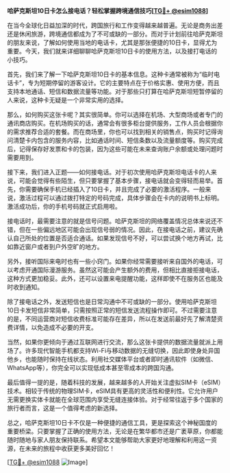 **哈萨克斯坦10日卡怎么接电话？轻松掌握跨境通信技巧[[TG💪+ @esim1088](https://t.me/s/esim1088)]**

在当今全球化日益加深的时代，跨国旅行和工作变得越来越普遍。无论是商务出差还是休闲旅游，跨境通信都成为了不可或缺的一部分。而对于计划前往哈萨克斯坦的朋友来说，了解如何使用当地的电话卡，尤其是那张便捷的10日卡，显得尤为重要。今天，我们就来详细聊聊哈萨克斯坦10日卡的使用方法，以及接打电话的小技巧。

首先，我们来了解一下哈萨克斯坦10日卡的基本信息。这种卡通常被称为“临时电话卡”，专为短期停留的游客设计。它的主要特点在于价格实惠、使用方便，而且支持本地通话、短信和数据流量等功能。对于那些只打算在哈萨克斯坦短暂停留的人来说，这种卡无疑是一个非常实用的选择。

那么，如何购买这张卡呢？其实很简单。你可以选择在机场、大型商场或者专门的通讯商店购买。在机场购买的话，通常会有很多柜台提供服务，工作人员会根据你的需求推荐合适的套餐。而在商场里，你也可以找到相关的销售点，购买时记得询问清楚卡内包含的服务内容，比如通话时间、短信条数以及流量额度等。购买完成后，记得保存好发票和卡的包装，因为这些可能在未来查询账户余额或处理问题时需要用到。

接下来，我们进入正题——如何接电话。对于初次使用哈萨克斯坦电话卡的人来说，可能会觉得有些陌生，但只要掌握了基本步骤，接电话就会变得轻而易举。首先，你需要确保手机已经插入了10日卡，并且完成了必要的激活程序。一般来说，激活过程可以通过拨打特定的号码完成，具体步骤会在卡内的说明书上标明。激活成功后，你的手机号码就正式启用啦。

接电话时，最需要注意的就是信号问题。哈萨克斯坦的网络覆盖情况总体来说还不错，但在一些偏远地区可能会出现信号弱的情况。因此，在接电话之前，建议先确认自己所处的位置是否适合通话。如果发现信号不好，可以尝试换个地方再试，比如靠近窗户或者到户外空旷的地方。

另外，接听国际来电时也有一些小窍门。如果你经常需要接听来自国外的电话，可以考虑开通国际漫游服务。虽然这可能会产生额外的费用，但相比直接拒接电话，这种方式更加稳妥。此外，还可以设置来电提醒功能，这样即使不在服务区也能及时收到通知。

除了接电话之外，发送短信也是日常沟通中不可或缺的一部分。使用哈萨克斯坦10日卡发短信非常简单，只需按照正常的短信发送流程操作即可。不过需要注意的是，不同运营商对短信收费标准可能存在差异，所以在发送前最好先了解清楚资费详情，以免造成不必要的开支。

当然，如果你更倾向于通过互联网进行交流，那么这张卡提供的数据流量就派上用场了。许多现代智能手机都支持Wi-Fi与移动数据的无缝切换，因此即使身处异国他乡，也能随时保持在线状态。利用社交媒体平台或者即时通讯软件（如微信、WhatsApp等），你完全可以实现低成本甚至零成本的跨国沟通。

最后值得一提的是，随着科技的发展，越来越多的人开始关注虚拟SIM卡（eSIM）技术。相较于传统的物理SIM卡，eSIM具有更高的灵活性和便利性。它允许用户无需更换实体卡就能在全球范围内享受无缝连接体验。对于经常往返于多个国家的旅行者而言，这是一个值得考虑的新选择。

总之，哈萨克斯坦10日卡不仅是一种便捷的通信工具，更是探索这个神秘国度的重要桥梁。只要掌握了正确的使用方法，无论是在繁华都市还是广袤草原，你都能随时随地与家人朋友保持联系。希望本文能够帮助大家更好地理解和利用这一资源，在未来的旅程中收获更多美好回忆！

[[TG💪+ @esim1088](https://t.me/s/esim1088) ![Image](https://i.postimg.cc/4NQfJmqS/Snipaste-2025-05-13-00-14-12.png)]